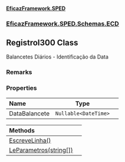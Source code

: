#### [EficazFramework.SPED](EficazFrameworkSPED.md 'EficazFramework SPED')
### [EficazFramework.SPED.Schemas.ECD](EficazFramework.SPED.Schemas.ECD.md 'EficazFramework.SPED.Schemas.ECD')

## RegistroI300 Class

Balancetes Diários - Identificação da Data

### Remarks
### Properties

| Name | Type | |
| :--- | :---: | :--- |
| DataBalancete | `Nullable<DateTime>` |  |

| Methods | |
| :--- | :--- |
| [EscreveLinha()](EficazFramework.SPED.Schemas.ECD/RegistroI300/EscreveLinha().md 'EficazFramework.SPED.Schemas.ECD.RegistroI300.EscreveLinha()') | |
| [LeParametros(string[])](EficazFramework.SPED.Schemas.ECD/RegistroI300/LeParametros(string[]).md 'EficazFramework.SPED.Schemas.ECD.RegistroI300.LeParametros(string[])') | |
